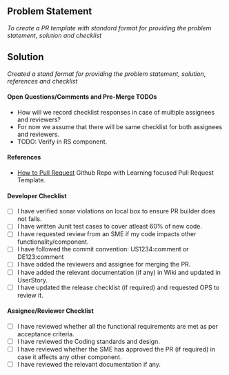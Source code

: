 ## Problem Statement
_To create a PR template with standard format for providing the problem statement, solution and checklist_

## Solution
_Created a stand format for providing the problem statement, solution, references and checklist_

#### Open Questions/Comments and Pre-Merge TODOs
- How will we record checklist responses in case of multiple assignees and reviewers?
- For now we assume that there will be same checklist for both assignees and reviewers.
- TODO: Verify in RS component.

#### References
- [How to Pull Request](https://github.com/flexyford/pull-request) Github Repo with Learning focused Pull Request Template.

#### Developer Checklist
- [ ] I have verified sonar violations on local box to ensure PR builder does not fails.
- [ ] I have written Junit test cases to cover atleast 60% of new code.
- [ ] I have requested review from an SME if my code impacts other functionality/component.
- [ ] I have followed the commit convention: US1234:comment or DE123:comment
- [ ] I have added the reviewers and assignee for merging the PR.
- [ ] I have added the relevant documentation (if any) in Wiki and updated in UserStory.
- [ ] I have updated the release checklist (if required) and requested OPS to review it.

#### Assignee/Reviewer Checklist
- [ ] I have reviewed whether all the functional requirements are met as per acceptance criteria.
- [ ] I have reviewed the Coding standards and design.
- [ ] I have reviewed whether the SME has approved the PR (if required) in case it affects any other component.
- [ ] I have reviewed the relevant documentation if any.
